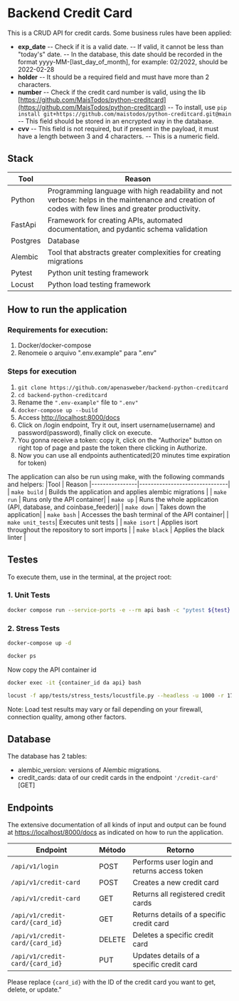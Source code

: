 # Backend Credit Card

This is a CRUD API for credit cards. Some business rules have been applied:

- **exp_date**
  -- Check if it is a valid date.
  -- If valid, it cannot be less than "today's" date.
  -- In the database, this date should be recorded in the format yyyy-MM-[last_day_of_month], for example: 02/2022, should be 2022-02-28
- **holder**
  -- It should be a required field and must have more than 2 characters.
- **number**
  -- Check if the credit card number is valid, using the lib [https://github.com/MaisTodos/python-creditcard](https://github.com/MaisTodos/python-creditcard)
  -- To install, use `pip install git+https://github.com/maistodos/python-creditcard.git@main`
  -- This field should be stored in an encrypted way in the database.
- **cvv**
  -- This field is not required, but if present in the payload, it must have a length between 3 and 4 characters.
  -- This is a numeric field.

## Stack

| Tool     | Reason                                                                                                                                              |
| -------- | --------------------------------------------------------------------------------------------------------------------------------------------------- |
| Python   | Programming language with high readability and not verbose: helps in the maintenance and creation of codes with few lines and greater productivity. |
| FastApi  | Framework for creating APIs, automated documentation, and pydantic schema validation                                                                |
| Postgres | Database                                                                                                                                            |
| Alembic  | Tool that abstracts greater complexities for creating migrations                                                                                    |
| Pytest   | Python unit testing framework                                                                                                                       |
| Locust   | Python load testing framework                                                                                                                       |

## How to run the application

### Requirements for execution:

1. Docker/docker-compose
2. Renomeie o arquivo ".env.example" para ".env"

### Steps for execution

1.  `git clone https://github.com/apenasweber/backend-python-creditcard`
2.  `cd backend-python-creditcard`
3.  Rename the `".env-example"` file to `".env"`
4.  `docker-compose up --build`
5.  Access [http://localhost:8000/docs](http://localhost:8000/docs)
6.  Click on /login endpoint, Try it out, insert username(username) and password(password), finally click on execute.
7.  You gonna receive a token: copy it, click on the "Authorize" button on right top of page and paste the token there clicking in Authorize.
8.  Now you can use all endpoints authenticated(20 minutes time expiration for token)

The application can also be run using make, with the following commands and helpers:
|Tool | Reason
|----------------|-------------------------------|
| `make build` | Builds the application and applies alembic migrations |
| `make run` | Runs only the API container|
| `make up` | Runs the whole application (API, database, and coinbase_feeder)|
| `make down` | Takes down the application|
| `make bash` | Accesses the bash terminal of the API container|
| `make unit_tests`| Executes unit tests |
| `make isort` | Applies isort throughout the repository to sort imports |
| `make black` | Applies the black linter |

## Testes

To execute them, use in the terminal, at the project root:

### 1. Unit Tests

```bash
docker compose run --service-ports -e --rm api bash -c "pytest ${test} --disable-warnings
```

### 2. Stress Tests

```bash
docker-compose up -d
```

```bash
docker ps
```

Now copy the API container id

```bash
docker exec -it {container_id da api} bash
```

```bash
locust -f app/tests/stress_tests/locustfile.py --headless -u 1000 -r 17 --run-time 1m --host http://127.0.0.1:8000
```

Note: Load test results may vary or fail depending on your firewall, connection quality, among other factors.

## Database

The database has 2 tables:

- alembic_version: versions of Alembic migrations.
- credit_cards: data of our credit cards in the endpoint `'/credit-card'` [GET]

## Endpoints

The extensive documentation of all kinds of input and output can be found at [https://localhost/8000/docs](https://localhost/8000/docs) as indicated on how to run the application.

| Endpoint                        | Método | Retorno                                      |
| ------------------------------- | ------ | -------------------------------------------- |
| `/api/v1/login`                 | POST   | Performs user login and returns access token |
| `/api/v1/credit-card`           | POST   | Creates a new credit card                    |
| `/api/v1/credit-card`           | GET    | Returns all registered credit cards          |
| `/api/v1/credit-card/{card_id}` | GET    | Returns details of a specific credit card    |
| `/api/v1/credit-card/{card_id}` | DELETE | Deletes a specific credit card               |
| `/api/v1/credit-card/{card_id}` | PUT    | Updates details of a specific credit card    |

Please replace `{card_id}` with the ID of the credit card you want to get, delete, or update."
